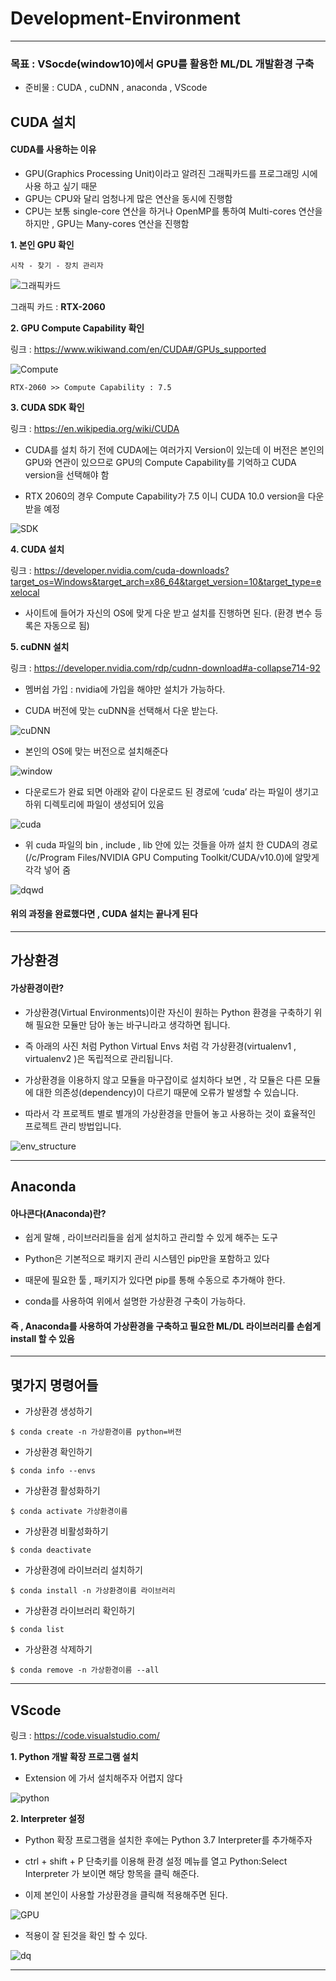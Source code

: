 # Development-Environment

---

### 목표 : VSocde(window10)에서 GPU를 활용한 ML/DL 개발환경 구축

  * 준비물 : CUDA , cuDNN , anaconda , VScode

## CUDA 설치

#### CUDA를 사용하는 이유

* GPU(Graphics Processing Unit)이라고 알려진 그래픽카드를 프로그래밍 시에 사용 하고 싶기 때문
* GPU는 CPU와 달리 엄청나게 많은 연산을 동시에 진행함
* CPU는 보통 single-core 연산을 하거나 OpenMP를 통하여 Multi-cores 연산을 하지만 , GPU는 Many-cores 연산을 진행함

**1. 본인 GPU 확인**
	
	시작 - 찾기 - 장치 관리자
	
![그래픽카드](https://user-images.githubusercontent.com/70448161/109423498-fd2d1900-7a22-11eb-9674-9f211c38ca10.PNG)

그래픽 카드 : **RTX-2060**

**2. GPU Compute Capability 확인**

링크 : https://www.wikiwand.com/en/CUDA#/GPUs_supported

![Compute](https://user-images.githubusercontent.com/70448161/109423577-5301c100-7a23-11eb-8c01-fe8ee1c6d6c1.PNG)

	RTX-2060 >> Compute Capability : 7.5

**3. CUDA SDK 확인**

링크 : https://en.wikipedia.org/wiki/CUDA

* CUDA를 설치 하기 전에 CUDA에는 여러가지 Version이 있는데 이 버전은 본인의 GPU와 연관이 있으므로 GPU의 Compute Capability를 기억하고 CUDA version을 선택해야 함

* RTX 2060의 경우 Compute Capability가 7.5 이니 CUDA 10.0 version을 다운 받을 예정

![SDK](https://user-images.githubusercontent.com/70448161/109423637-a1af5b00-7a23-11eb-9c3f-c27e89ca12b6.PNG)


**4. CUDA 설치**

링크 : https://developer.nvidia.com/cuda-downloads?target_os=Windows&target_arch=x86_64&target_version=10&target_type=exelocal

* 사이트에 들어가 자신의 OS에 맞게 다운 받고 설치를 진행하면 된다. (환경 변수 등록은 자동으로 됨)


**5. cuDNN 설치**

링크 : https://developer.nvidia.com/rdp/cudnn-download#a-collapse714-92

* 멤버쉽 가입 : nvidia에 가입을 해야만 설치가 가능하다.

* CUDA 버전에 맞는 cuDNN을 선택해서 다운 받는다.
	
![cuDNN](https://user-images.githubusercontent.com/70448161/109423798-31eda000-7a24-11eb-8d02-d87d7d33092f.PNG)

* 본인의 OS에 맞는 버전으로 설치해준다

![window](https://user-images.githubusercontent.com/70448161/109423799-331ecd00-7a24-11eb-898e-fe285b03112c.PNG)

* 다운로드가 완료 되면 아래와 같이 다운로드 된 경로에 ‘cuda’ 라는 파일이 생기고 하위 디렉토리에 파일이 생성되어 있음

![cuda](https://user-images.githubusercontent.com/70448161/109424249-46329c80-7a26-11eb-9b4f-eaecca5028ff.PNG)

* 위 cuda 파일의 bin , include , lib 안에 있는 것들을 아까 설치 한 CUDA의 경로(/c/Program Files/NVIDIA GPU Computing Toolkit/CUDA/v10.0)에 알맞게 각각 넣어 줌

![dqwd](https://user-images.githubusercontent.com/70448161/109424309-809c3980-7a26-11eb-825d-d82d8e24eb46.PNG)


#### 위의 과정을 완료했다면 , CUDA 설치는 끝나게 된다
 
 ----
 
 ## 가상환경
 
 #### 가상환경이란?
 
* 가상환경(Virtual Environments)이란 자신이 원하는 Python 환경을 구축하기 위해 필요한 모듈만 담아 놓는 바구니라고 생각하면 됩니다.

* 즉 아래의 사진 처럼 Python Virtual Envs 처럼 각 가상환경(virtualenv1 , virtualenv2 )은 독립적으로 관리됩니다.

* 가상환경을 이용하지 않고 모듈을 마구잡이로 설치하다 보면 , 각 모듈은 다른 모듈에 대한 의존성(dependency)이 다르기 때문에 오류가 발생할 수 있습니다.

* 따라서 각 프로젝트 별로 별개의 가상환경을 만들어 놓고 사용하는 것이 효율적인 프로젝트 관리 방법입니다.
 
![env_structure](https://user-images.githubusercontent.com/70448161/109423909-bcce9a80-7a24-11eb-8e44-d4507721e756.png)

---

## Anaconda 

#### 아나콘다(Anaconda)란?

 * 쉽게 말해 , 라이브러리들을 쉽게 설치하고 관리할 수 있게 해주는 도구
 
 * Python은 기본적으로 패키지 관리 시스템인 pip만을 포함하고 있다
 
 * 때문에 필요한 툴 , 패키지가 있다면 pip를 통해 수동으로 추가해야 한다.

 * conda를 사용하여 위에서 설명한 가상환경 구축이 가능하다.

#### 즉 , Anaconda를 사용하여 가상환경을 구축하고 필요한 ML/DL 라이브러리를 손쉽게 install 할 수 있음

----

## 몇가지 명령어들

* 가상환경 생성하기

``` $ conda create -n 가상환경이름 python=버전 ```

* 가상환경 확인하기

``` $ conda info --envs ```

* 가상환경 활성화하기

``` $ conda activate 가상환경이름 ```
	
* 가상환경 비활성화하기

``` $ conda deactivate ```

* 가상환경에 라이브러리 설치하기

``` $ conda install -n 가상환경이름 라이브러리 ```


* 가상환경 라이브러리 확인하기

``` $ conda list ```

* 가상환경 삭제하기

``` $ conda remove -n 가상환경이름 --all ```

---

## VScode

링크 : https://code.visualstudio.com/

**1.  Python 개발 확장 프로그램 설치**

* Extension 에 가서 설치해주자 어렵지 않다

![python](https://user-images.githubusercontent.com/70448161/109424764-7713d100-7a28-11eb-969f-02de1cee79a4.PNG)

**2. Interpreter 설정**

* Python 확장 프로그램을 설치한 후에는 Python 3.7 Interpreter를 추가해주자

* ctrl + shift + P 단축키를 이용해 환경 설정 메뉴를 열고 Python:Select Interpreter 가 보이면 해당 항목을 클릭 해준다.

* 이제 본인이 사용할 가상환경을 클릭해 적용해주면 된다.

![GPU](https://user-images.githubusercontent.com/70448161/109424765-7844fe00-7a28-11eb-8c8e-f82d44dd3a8f.PNG)

* 적용이 잘 된것을 확인 할 수 있다.

![dq](https://user-images.githubusercontent.com/70448161/109424873-1933b900-7a29-11eb-9723-16056287725e.PNG)

----

